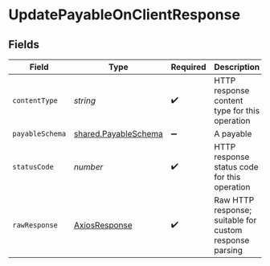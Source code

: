 # UpdatePayableOnClientResponse


## Fields

| Field                                                               | Type                                                                | Required                                                            | Description                                                         |
| ------------------------------------------------------------------- | ------------------------------------------------------------------- | ------------------------------------------------------------------- | ------------------------------------------------------------------- |
| `contentType`                                                       | *string*                                                            | :heavy_check_mark:                                                  | HTTP response content type for this operation                       |
| `payableSchema`                                                     | [shared.PayableSchema](../../../sdk/models/shared/payableschema.md) | :heavy_minus_sign:                                                  | A payable                                                           |
| `statusCode`                                                        | *number*                                                            | :heavy_check_mark:                                                  | HTTP response status code for this operation                        |
| `rawResponse`                                                       | [AxiosResponse](https://axios-http.com/docs/res_schema)             | :heavy_check_mark:                                                  | Raw HTTP response; suitable for custom response parsing             |